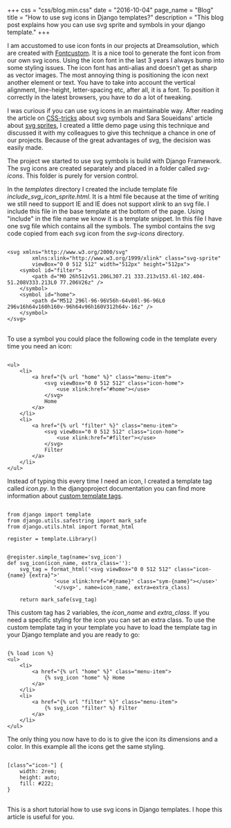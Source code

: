 +++
css = "css/blog.min.css"
date = "2016-10-04"
page_name = "Blog"
title = "How to use svg icons in Django templates?"
description = "This blog post explains how you can use svg sprite and symbols in your django template."
+++

I am accustomed to use icon fonts in our projects at Dreamsolution, which are created with
<a href="https://rsp.github.io/fontcustom/">Fontcustom</a>. It is a nice tool to
generate the font icon from our own svg icons. Using the icon font in the last 3
years I always bump into some styling issues. The icon font has anti-alias and
doesn't get as sharp as vector images. The most annoying thing is positioning
the icon next another element or text. You have to take into account the vertical
alignment, line-height, letter-spacing etc, after all, it is a font. To position
it correctly in the latest browsers, you have to do a lot of tweaking.

I was curious if you can use svg icons in an maintainable way. After
reading the article on
<a href="https://css-tricks.com/svg-symbol-good-choice-icons/">CSS-tricks</a>
about svg symbols and Sara Soueidans' article about
<a href="https://24ways.org/2014/an-overview-of-svg-sprite-creation-techniques/">
svg sprites</a>, I created a little demo page using this technique and discussed
it with my colleagues to give this technique a chance in one of our projects.
Because of the great advantages of svg, the decision was easily made.

The project we started to use svg symbols is build with Django Framework.
The svg icons are created separately and placed in a folder
called *svg-icons*. This folder is purely for version control.

In the *templates* directory I created the include template file *include_svg_icon_sprite.html*.
It is a html file because at the time of writing we still need to support IE and IE does
not support xlink to an svg file. I include this file in the base template at
the bottom of the page. Using "include" in the file name we know it is a
template snippet. In this file I have one svg file which contains all the symbols.
The symbol contains the svg code copied from each svg icon from the *svg-icons*
directory.

<pre rel="SVG icon sprite">
<code>
&lt;svg xmlns="http://www.w3.org/2000/svg"
        xmlns:xlink="http://www.w3.org/1999/xlink" class="svg-sprite"
        viewBox="0 0 512 512" width="512px" height="512px"&gt;
    &lt;symbol id="filter"&gt;
        &lt;path d="M0 26h512v51.206L307.21 333.213v153.6l-102.404-51.208V333.213L0 77.206V26z" /&gt;
    &lt;/symbol&gt;
    &lt;symbol id="home"&gt;
        &lt;path d="M512 296l-96-96V56h-64v80l-96-96L0 296v16h64v160h160v-96h64v96h160V312h64v-16z" /&gt;
    &lt;/symbol&gt;
&lt;/svg&gt;
</code>
</pre>

To use a symbol you could place the following code in the template every time you
need an icon:
<pre rel="html">
<code>
&lt;ul&gt;
    &lt;li&gt;
        &lt;a href="{% url "home" %}" class="menu-item"&gt;
            &lt;svg viewBox="0 0 512 512" class="icon-home">
                &lt;use xlink:href="#home"&gt;&lt;/use&gt;
            &lt;/svg&gt;
            Home
        &lt;/a&gt;
    &lt;/li&gt;
    &lt;li&gt;
        &lt;a href="{% url "filter" %}" class="menu-item"&gt;
            &lt;svg viewBox="0 0 512 512" class="icon-home">
                &lt;use xlink:href="#filter"&gt;&lt;/use&gt;
            &lt;/svg&gt;
            Filter
        &lt;/a&gt;
    &lt;/li&gt;
&lt;/ul&gt;
</code></pre>

Instead of typing this every time I need an icon, I created a template tag called
*icon.py*. In the djangoproject documentation you can find more information about <a href="https://docs.djangoproject.com/en/1.10/howto/custom-template-tags/#writing-custom-template-tags">custom template tags</a>.

<pre rel="icon.py">
<code class="python">
from django import template
from django.utils.safestring import mark_safe
from django.utils.html import format_html

register = template.Library()


@register.simple_tag(name='svg_icon')
def svg_icon(icon_name, extra_class=''):
    svg_tag = format_html(<span class="string">'&lt;svg viewBox="0 0 512 512" class="icon-{name} {extra}"&gt;'
               '&lt;use xlink:href="#{name}" class="sym-{name}"&gt;&lt;/use&gt;'
               '&lt;/svg&gt;', name=icon_name, extra=extra_class)

    return mark_safe(svg_tag)
</code></pre>

This custom tag has 2 variables, the *icon_name* and *extra_class*. If you need
a specific styling for the icon you can set an extra class. To use the custom
template tag in your template you have to load the template tag in your Django
template and you are ready to go:

<pre rel="Django HTML">
<code class="django">
{% load icon %}
&lt;ul&gt;
    &lt;li&gt;
        &lt;a href="{% url "home" %}" class="menu-item"&gt;
            {% svg_icon "home" %} Home
        &lt;/a&gt;
    &lt;/li&gt;
    &lt;li&gt;
        &lt;a href="{% url "filter" %}" class="menu-item"&gt;
            {% svg_icon "filter" %} Filter
        &lt;/a&gt;
    &lt;/li&gt;
&lt;/ul&gt;
</code></pre>

The only thing you now have to do is to give the icon its dimensions and a color.
In this example all the icons get the same styling.

<pre rel="CSS">
<code>
[class^="icon-"] {
    width: 2rem;
    height: auto;
    fill: #222;
}
</code>
</pre>

This is a short tutorial how to use svg icons in Django templates. I hope this
article is useful for you.


